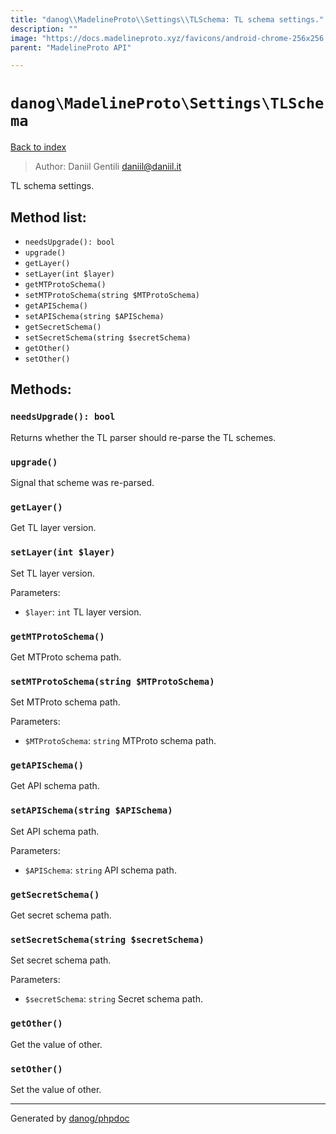 ```yaml
---
title: "danog\\MadelineProto\\Settings\\TLSchema: TL schema settings."
description: ""
image: "https://docs.madelineproto.xyz/favicons/android-chrome-256x256.png"
parent: "MadelineProto API"

---
```

# `danog\MadelineProto\Settings\TLSchema`
[Back to index](../../../index.html)

> Author: Daniil Gentili <daniil@daniil.it>  
  

TL schema settings.  




## Method list:
* `needsUpgrade(): bool`
* `upgrade()`
* `getLayer()`
* `setLayer(int $layer)`
* `getMTProtoSchema()`
* `setMTProtoSchema(string $MTProtoSchema)`
* `getAPISchema()`
* `setAPISchema(string $APISchema)`
* `getSecretSchema()`
* `setSecretSchema(string $secretSchema)`
* `getOther()`
* `setOther()`

## Methods:
### `needsUpgrade(): bool`

Returns whether the TL parser should re-parse the TL schemes.



### `upgrade()`

Signal that scheme was re-parsed.



### `getLayer()`

Get TL layer version.



### `setLayer(int $layer)`

Set TL layer version.


Parameters:

* `$layer`: `int` TL layer version.  



### `getMTProtoSchema()`

Get MTProto schema path.



### `setMTProtoSchema(string $MTProtoSchema)`

Set MTProto schema path.


Parameters:

* `$MTProtoSchema`: `string` MTProto schema path.  



### `getAPISchema()`

Get API schema path.



### `setAPISchema(string $APISchema)`

Set API schema path.


Parameters:

* `$APISchema`: `string` API schema path.  



### `getSecretSchema()`

Get secret schema path.



### `setSecretSchema(string $secretSchema)`

Set secret schema path.


Parameters:

* `$secretSchema`: `string` Secret schema path.  



### `getOther()`

Get the value of other.



### `setOther()`

Set the value of other.



---
Generated by [danog/phpdoc](https://phpdoc.daniil.it)
